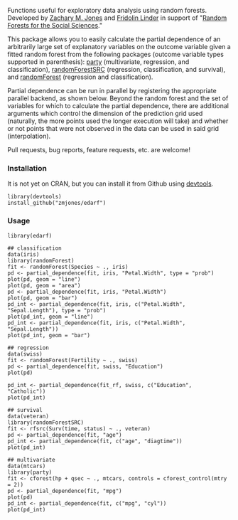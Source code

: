 Functions useful for exploratory data analysis using random forests. Developed by [Zachary M. Jones](http://zmjones.com) and [Fridolin Linder](http://polisci.la.psu.edu/people/fjl128) in support of "[Random Forests for the Social Sciences](https://github.com/zmjones/rfss/)."

This package allows you to easily calculate the partial dependence of an arbitrarily large set of explanatory variables on the outcome variable given a fitted random forest from the following packages (outcome variable types supported in parenthesis): [party](http://cran.r-project.org/web/packages/party/index.html) (multivariate, regression, and classification), [randomForestSRC](http://cran.r-project.org/web/packages/randomForestSRC/index.html) (regression, classification, and survival), and [randomForest](http://cran.r-project.org/web/packages/randomForest/index.html) (regression and classification).

Partial dependence can be run in parallel by registering the appropriate parallel backend, as shown below. Beyond the random forest and the set of variables for which to calculate the partial dependence, there are additional arguments which control the dimension of the prediction grid used (naturally, the more points used the longer execution will take) and whether or not points that were not observed in the data can be used in said grid (interpolation).

Pull requests, bug reports, feature requests, etc. are welcome!

### Installation

It is not yet on CRAN, but you can install it from Github using [devtools](http://cran.r-project.org/web/packages/devtools/index.html). 

```{r}
library(devtools)
install_github("zmjones/edarf")
```

### Usage

```{r}
library(edarf)

## classification
data(iris)
library(randomForest)
fit <- randomForest(Species ~ ., iris)
pd <- partial_dependence(fit, iris, "Petal.Width", type = "prob")
plot(pd, geom = "line")
plot(pd, geom = "area")
pd <- partial_dependence(fit, iris, "Petal.Width")
plot(pd, geom = "bar")
pd_int <- partial_dependence(fit, iris, c("Petal.Width", "Sepal.Length"), type = "prob")
plot(pd_int, geom = "line")
pd_int <- partial_dependence(fit, iris, c("Petal.Width", "Sepal.Length"))
plot(pd_int, geom = "bar")

## regression
data(swiss)
fit <- randomForest(Fertility ~ ., swiss)
pd <- partial_dependence(fit, swiss, "Education")
plot(pd)

pd_int <- partial_dependence(fit_rf, swiss, c("Education", "Catholic"))
plot(pd_int)

## survival
data(veteran)
library(randomForestSRC)
fit <- rfsrc(Surv(time, status) ~ ., veteran)
pd <- partial_dependence(fit, "age")
pd_int <- partial_dependence(fit, c("age", "diagtime"))
plot(pd_int)

## multivariate
data(mtcars)
library(party)
fit <- cforest(hp + qsec ~ ., mtcars, controls = cforest_control(mtry = 2))
pd <- partial_dependence(fit, "mpg")
plot(pd)
pd_int <- partial_dependence(fit, c("mpg", "cyl"))
plot(pd_int)
```
